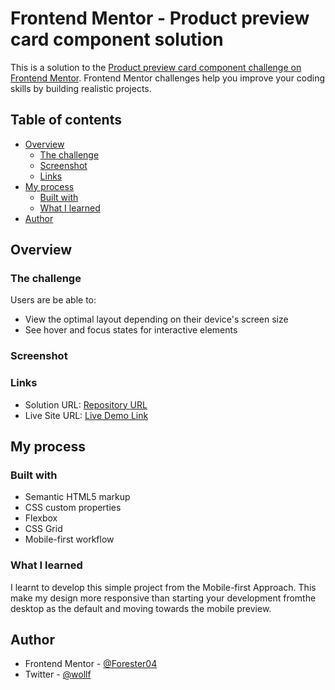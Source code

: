 # Frontend Mentor - Product preview card component solution

This is a solution to the [Product preview card component challenge on Frontend Mentor](https://www.frontendmentor.io/challenges/product-preview-card-component-GO7UmttRfa). Frontend Mentor challenges help you improve your coding skills by building realistic projects. 

## Table of contents

- [Overview](#overview)
  - [The challenge](#the-challenge)
  - [Screenshot](#screenshot)
  - [Links](#links)
- [My process](#my-process)
  - [Built with](#built-with)
  - [What I learned](#what-i-learned)
- [Author](#author)

## Overview

### The challenge

Users are be able to:

- View the optimal layout depending on their device's screen size
- See hover and focus states for interactive elements

### Screenshot


### Links

- Solution URL: [Repository URL](https://github.com/Forester04/frontend_mentor-projects/tree/main/product-preview-card-component-main)
- Live Site URL: [Live Demo Link](https://forester04.github.io/frontend_mentor-projects/product-preview-card-component-main/)

## My process

### Built with

- Semantic HTML5 markup
- CSS custom properties
- Flexbox
- CSS Grid
- Mobile-first workflow

### What I learned

I learnt to develop this simple project from the Mobile-first Approach. This make my design more responsive than starting your development fromthe desktop as the default and moving towards the mobile preview.

## Author

- Frontend Mentor - [@Forester04](https://www.frontendmentor.io/profile/Forester04)
- Twitter - [@wollf](https://www.twitter.com/wollf)

